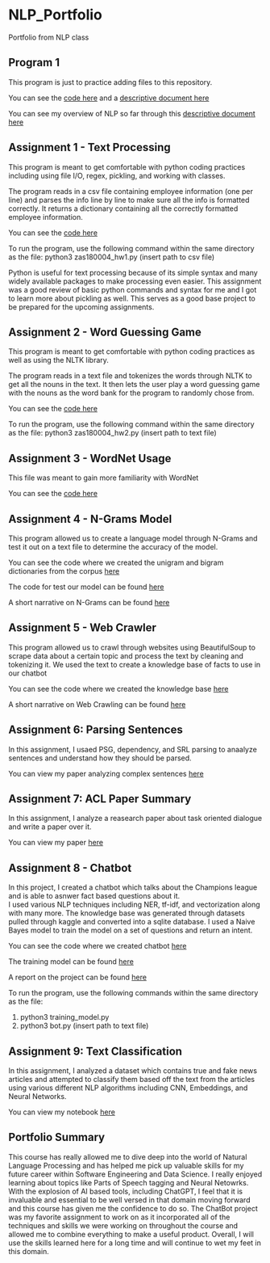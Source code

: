 # NLP_Portfolio
Portfolio from NLP class

## Program 1

This program is just to practice adding files to this repository.

You can see the [code here](program1.py) and a [descriptive document here](Sample_Document.pdf)

You can see my overview of NLP so far  through this [descriptive document here](Overview_NLP.pdf)

## Assignment 1 - Text Processing

This program is meant to get comfortable with python coding practices including using file I/O, 
regex, pickling, and working with classes.

The program reads in a csv file containing employee information (one per line) and parses the info
line by line to make sure all the info is formatted correctly. It returns a dictionary containing all the 
correctly formatted employee information.

You can see the [code here](NLP_Homework1/zas180004_hw1.py)

To run the program, use the following command within the same directory as the file:
python3 zas180004_hw1.py (insert path to csv file)

Python is useful for text processing because of its simple syntax and many widely
available packages to make processing even easier. This assignment was a good review
of basic python commands and syntax for me and I got to learn more about pickling as well.
This serves as a good base project to be prepared for the upcoming assignments.


## Assignment 2 - Word Guessing Game

This program is meant to get comfortable with python coding practices as well as using the NLTK library.

The program reads in a text file and tokenizes the words through NLTK to get all the nouns
in the text. It then lets the user play a word guessing game with the nouns as the word bank
for the program to randomly chose from.

You can see the [code here](NLP_Homework2/zas180004_hw2.py)

To run the program, use the following command within the same directory as the file:
python3 zas180004_hw2.py (insert path to text file)

## Assignment 3 - WordNet Usage

This file was meant to gain more familiarity with WordNet

You can see the [code here](WordNet_Assignment.pdf)

## Assignment 4 - N-Grams Model

This program allowed us to create a language model through N-Grams and test it out on a text file to determine
the accuracy of the model.

You can see the code where we created the unigram and bigram dictionaries from the corpus
[here](NLP_Homework3/zas180004_hw3_program1.py)

The code for test our model can be found [here](NLP_Homework3/zas180004_hw3_program2.py)

A short narrative on N-Grams can be found [here](NLP_Homework3/N-gram-narrative.pdf)

## Assignment 5 - Web Crawler

This program allowed us to crawl through websites using BeautifulSoup to scrape data about a certain topic and process
the text by cleaning and tokenizing it. We used the text to create a knowledge base of facts to use in our chatbot

You can see the code where we created the knowledge base
[here](NLP_Homework5/zas180004_hw5.py)

A short narrative on Web Crawling can be found [here](NLP_Homework5/Web_Crawler_Report.pdf)

## Assignment 6: Parsing Sentences

In this assignment, I usaed PSG, dependency, and SRL parsing to anaalyze sentences and understand how they should be parsed.

You can view my paper analyzing complex sentences [here](Sentence-Parsing.pdf)

## Assignment 7: ACL Paper Summary

In this assignment, I analyze a reasearch paper about task oriented dialogue and write a paper over it.

You can view my paper [here](2022.acl-long.425.pdf)

## Assignment 8 - Chatbot

In this project, I created a chatbot which talks about the Champions league and is able to asnwer fact based questions about it.  
I used various NLP techniques including NER, tf-idf, and vectorization along with many more. The knowledge base was generated through datasets
pulled through kaggle and converted into a sqlite database. I used a Naive Bayes model to train the model on a set of questions and return an intent.

You can see the code where we created chatbot  [here](ChatBot_Project/bot.py)

The training model can be found [here](ChatBot_Project/training_model.py)

A report on the project can be found [here](ChatBot_Project/ChatBot_Report.pdf)

To run the program, use the following commands within the same directory as the file:
1. python3 training_model.py
2. python3 bot.py (insert path to text file)

## Assignment 9: Text Classification

In this assignment, I analyzed a dataset which contains true and fake news articles and attempted to classify them based off the text from the articles
using various different NLP algorithms including CNN, Embeddings, and Neural Networks.

You can view my notebook [here](text_classification_hlt.pdf)

## Portfolio Summary
This course has really allowed me to dive deep into the world of Natural Language Processing and has helped me pick up valuable skills for my future career within Software Engineering and Data Science. I really enjoyed learning about topics like Parts of Speech tagging and Neural Netowrks. With the explosion of AI based tools, including ChatGPT, I feel that it is invaluable and essential to be well versed in that domain moving forward and this course has given me the confidence to do so. The ChatBot project was my favorite assignment to work on as it incorporated all of the techniques and skills we were working on throughout the course and allowed me to combine everything to make a useful product. Overall, I will use the skills learned here for a long time and will continue to wet my feet in this domain.
